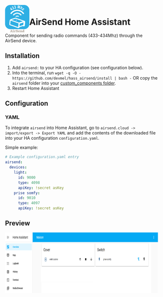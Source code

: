 <img align="left" width="80" src="https://raw.githubusercontent.com/devmel/hass_airsend/master/icons/icon.png" alt="App icon">

# AirSend Home Assistant

Component for sending radio commands (433-434Mhz) through the AirSend device.

## Installation

1. Add `airsend:` to your HA configuration (see configuration below).
2. Into the terminal, run `wget -q -O - https://github.com/devmel/hass_airsend/install | bash -`
 OR copy the `airsend` folder into your [custom_components folder](https://developers.home-assistant.io/docs/creating_integration_file_structure/#where-home-assistant-looks-for-integrations).
3. Restart Home Assistant

## Configuration 

### YAML

To integrate `airsend` into Home Assistant, go to `airsend.cloud -> import/export -> Export YAML` and add the contents of the downloaded file into your HA configuration `configuration.yaml`.

Simple example:

```yaml
# Example configuration.yaml entry
airsend:
  devices:
    light:
      id: 9000
      type: 4098
      apiKey: !secret asKey
    prise somfy:
      id: 9010
      type: 4097
      apiKey: !secret asKey
```

## Preview

<img src="https://raw.githubusercontent.com/devmel/hass_airsend/master/img/screenshot.png" height="200"/>
